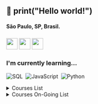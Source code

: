 ## 👋 print("Hello world!") 
#### São Paulo, SP, Brasil.  
##### 
<a href="https://www.linkedin.com/in/laracruz/" target="blank"> <img src="https://cdn-icons-png.flaticon.com/512/1384/1384014.png" height="30" ></a>
<a href="https://degreed.com/profile/laracruz/" target="blank"> <img src="https://cdn-icons-png.flaticon.com/512/7604/7604628.png" height="30" ></a>
<a href="https://www.twitter.com/larazurc" target="blank"> <img src="https://cdn-icons-png.flaticon.com/512/2168/2168336.png" height="30"></a>
    
    

###  I'm currently learning...
![SQL](https://img.shields.io/badge/MySQL-A0522D?style=for-the-badge&logo=mysql&logoColor=white)&nbsp; 
![JavaScript](https://img.shields.io/badge/JavaScript-323330?style=for-the-badge&logo=javascript&logoColor=F7DF1E)&nbsp; 
![Python](https://img.shields.io/badge/Python-3776AB?style=for-the-badge&logo=python&logoColor=white)&nbsp; 
<details>
<summary>Courses List</summary>


| Course                                     | Place        | Hours | Skills                                  | Level |
|--------------------------------------------|--------------|-------|-----------------------------------------|-------|
| Take Blip Web Developer                    | DIO          | 78h   | HTML, CSS, Javascript, Git/GitHub, MySQL, Bootstrap | Basic |
| Git e Github            | Itau/Degreed   | 2h    | Git, Github                            |Basic|
| Curso Básico de SQL             | Itau/Degreed   | 3h    | SQL, MySQL              |  Basic            |
|  Data Analytics | USP | 60h | R, statistics | Basic |
| Excel Skills for Business| Coursera| too many| Excel | Advanced|
| JQuery Basics| Treehouse |3h| JQuery |Basic| 
| Excel/VBA for Creative Problem Solving, Pt 1| Coursera| 18h| Excel, VBA | Basic|
| Introdução à linguagem Python | Udemy |2h|Python|Basic| 
| Business Intelligence| USP | 30h | BI, Power BI |Basic/Intermediate|
| Minicurso Python 2019                   | SEFEA USP | 3h|Python|Basic|
| Front End Web Development      | Treehouse  | 30h | HTML, CSS, Javascript   |Basic|


    



</details>
<details>
<summary>Courses On-Going List</summary>

| Course                                     | Place        | Skills                     | 
|--------------------------------------------|--------------|------------------------------|
| Curso Web Moderno Completo com JavaScript 2022 + Projetos                  | Udemy          | Javascript |
| Google Data Analytics Certificate                | Coursera          |  |


    
</details>
